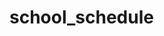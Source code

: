 # school_schedule

<!-- We would like to derive a MiddleSchoolStudent child class. MiddleSchoolStudent will have all the attributes and behaviors of Student, but it will also:

Track whether the student receives school transportation using the boolean attribute gets_transportation (can be set in the constructor, defaults to False)
Update the summary method to include information about the student's transportation status
Include tests for the additional functionality
There is one test provided (currently commented out)
Uncomment the test and implement the MiddleSchoolStudent class so that it passes
If there is time, implement additional tests for the MiddleSchoolStudent class (review the HighSchoolStudent class for ideas) -->

<!-- Points to keep in mind:
Inheriting from Student
Default parameters
Use super() when writing:
constructor
summary()
Helper methods
Testing approach -->

